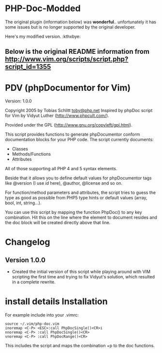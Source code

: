 # PHP-Doc-Modded

The original plugin (information below) was **wonderful**.. unfortunately it has some issues but is no longer supported by the original developer.

Here's my modified version. :kthxbye:


Below is the original README information from http://www.vim.org/scripts/script.php?script_id=1355
------------------- 

PDV (phpDocumentor for Vim) 
======================== 

Version: 1.0.0 

Copyright 2005 by Tobias Schlitt <toby@php.net> 
Inspired by phpDoc script for Vim by Vidyut Luther (http://www.phpcult.com/). 

Provided under the GPL (http://www.gnu.org/copyleft/gpl.html). 

This script provides functions to generate phpDocumentor conform 
documentation blocks for your PHP code. The script currently 
documents: 

- Classes 
- Methods/Functions 
- Attributes 

All of those supporting all PHP 4 and 5 syntax elements. 

Beside that it allows you to define default values for phpDocumentor tags 
like @version (I use $id$ here), @author, @license and so on. 

For function/method parameters and attributes, the script tries to guess the 
type as good as possible from PHP5 type hints or default values (array, bool, 
int, string...). 

You can use this script by mapping the function PhpDoc() to any 
key combination. Hit this on the line where the element to document 
resides and the doc block will be created directly above that line. 

Changelog 
========= 

Version 1.0.0 
------------------- 

* Created the initial version of this script while playing around with VIM 
scripting the first time and trying to fix Vidyut's solution, which 
resulted in a complete rewrite.

install details
Installation 
========= 

For example include into your .vimrc: 

	source ~/.vim/php-doc.vim 
	inoremap <C-P> <ESC>:call PhpDocSingle()<CR>i 
	nnoremap <C-P> :call PhpDocSingle()<CR> 
	vnoremap <C-P> :call PhpDocRange()<CR> 

This includes the script and maps the combination <ctrl>+p 
to the doc functions.
